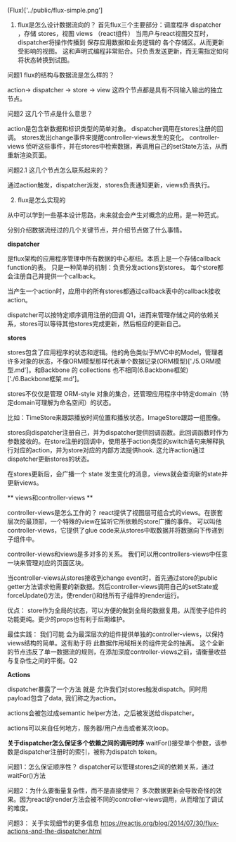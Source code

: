 (Flux)['../public/flux-simple.png']

1. flux是怎么设计数据流向的？
首先flux三个主要部分：调度程序 dispatcher ，存储 stores，视图 views （react组件）
当用户与react视图交互时，dispatcher将操作传播到 保存应用数据和业务逻辑的 各个存储区。从而更新受影响的视图。
这和声明式编程非常贴合。只负责发送更新，而无需指定如何将状态转换到试图。

问题1 flux的结构与数据流是怎么样的？

action-> dispatcher -> store -> view
这四个节点都是具有不同输入输出的独立节点。

问题2 这几个节点是什么意思？

action是包含新数据和标识类型的简单对象。
dispatcher调用在stores注册的回调。
stores发出change事件来提醒controller-views发生的变化。
controller-views 侦听这些事件，并在stores中检索数据，再调用自己的setState方法，从而重新渲染页面。

问题2.1 这几个节点怎么联系起来的？

通过action触发，dispatcher派发，stores负责通知更新，views负责执行。

2. flux是怎么实现的

从中可以学到一些基本设计思路，未来就会会产生对概念的应用。是一种范式。

分别介绍数据流经过的几个关键节点，并介绍节点做了什么事情。

**dispatcher**

是flux架构的应用程序管理中所有数据的中心枢纽。本质上是一个存储callback function的表。
只是一种简单的机制：负责分发actions到stores。
每个store都会注册自己并提供一个callback。

当产生一个action时，应用中的所有stores都通过callback表中的callback接收action。

dispatcher可以按特定顺序调用注册的回调 Q1，进而来管理存储之间的依赖关系，stores可以等待其他stores完成更新，然后相应的更新自己。

**stores**

stores包含了应用程序的状态和逻辑。他的角色类似于MVC中的Model，管理者许多对象的状态，不像ORM模型那样代表单个数据记录(ORM模型)['./5.ORM模型.md']。和Backbone 的 collections 也不相同(6.Backbone框架)['./6.Backbone框架.md']。

stores不仅仅是管理 ORM-style 对象的集合，还管理应用程序中特定domain（特定domain可理解为命名空间）的状态。

比如：TimeStore来跟踪播放时间位置和播放状态。ImageStore跟踪一组图像。

stores向dispatcher注册自己，并为dispatcher提供回调函数。此回调函数时作为参数接收的。在store注册的回调中，使用基于action类型的switch语句来解释执行对应的action，并为store对应的内部方法提供hook.
这允许action通过dispatcher更新stores的状态。

在stores更新后，会广播一个 state 发生变化的消息，views就会查询新的state并更新views。

** views和controller-views **

controller-views是怎么工作的？
react提供了视图层可组合式的views。在嵌套层次的最顶部，一个特殊的view在监听它所依赖的store广播的事件。 可以叫他 controller-views，它提供了glue code来从stores中取数据并将数据向下传递到子组件中。

controller-views和views是多对多的关系。
我们可以用controllers-views中任意一块来管理对应的页面区块。

当controller-views从stores接收到change event时，首先通过store的public getter方法请求他需要的新数据。然后controller-views调用自己的setState或forceUpdate()方法，使render()和他所有子组件的render运行。

优点：
store作为全局的状态，可以方便的做到全局的数据复用。从而使子组件的功能更纯。更少的props也有利于后期维护。

最佳实践：
我们可能 会为最深层次的组件提供单独的controller-views，以保持views结构的简单。这有助于将 此数据作用域相关的组件完全的抽离。 这个全新的节点违反了单一数据流的规则，在添加深度controller-views之前，请衡量收益与复杂性之间的平衡。Q2

**Actions**

dispatcher暴露了一个方法 就是 允许我们对stores触发dispatch。同时用payload包含了data, 我们称之为action。

actions会被包过成semantic helper方法，之后被发送给dispatcher。

actions可以来自任何地方，服务器/用户点击或者某次loop。

**关于dispatcher怎么保证多个依赖之间的调用时序**
waitFor()接受单个参数，该参数是dispatcher注册时的索引，被称为dispatch token。


问题1：怎么保证顺序性？
dispatcher可以管理stores之间的依赖关系，通过waitFor()方法

问题2：为什么要衡量复杂性，而不是直接使用？
多次数据更新会导致奇怪的效果。因为react的render方法会被不同的controller-views调用，从而增加了调试的难度。

问题3： 关于实现细节的更多信息
https://reactjs.org/blog/2014/07/30/flux-actions-and-the-dispatcher.html
